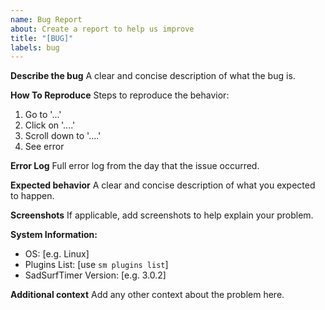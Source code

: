```yaml
---
name: Bug Report
about: Create a report to help us improve
title: "[BUG]"
labels: bug
---
```


**Describe the bug**
A clear and concise description of what the bug is.

**How To Reproduce**
Steps to reproduce the behavior:
1. Go to '...'
2. Click on '....'
3. Scroll down to '....'
4. See error

**Error Log**
Full error log from the day that the issue occurred.

**Expected behavior**
A clear and concise description of what you expected to happen.

**Screenshots**
If applicable, add screenshots to help explain your problem.

**System Information:**
 - OS: [e.g. Linux]
 - Plugins List: [use `sm plugins list`]
 - SadSurfTimer Version: [e.g. 3.0.2]

**Additional context**
Add any other context about the problem here.
